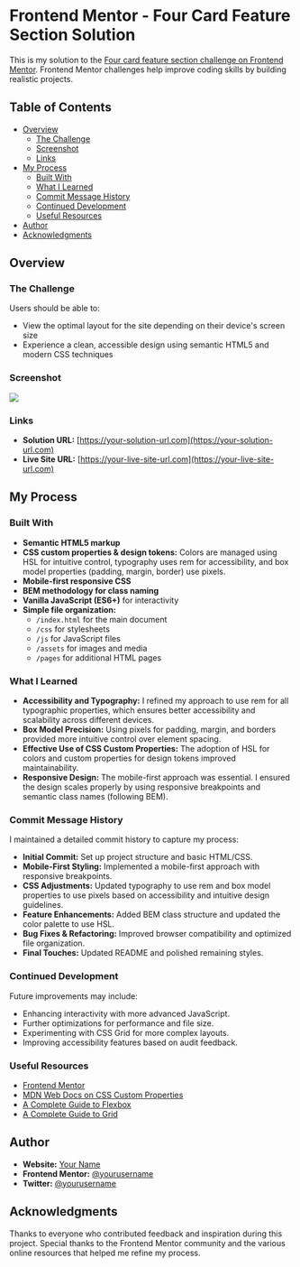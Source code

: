 # Frontend Mentor - Four Card Feature Section Solution

This is my solution to the [Four card feature section challenge on Frontend Mentor](https://www.frontendmentor.io/challenges/four-card-feature-section-weK1eFYK). Frontend Mentor challenges help improve coding skills by building realistic projects.

## Table of Contents

- [Overview](#overview)
  - [The Challenge](#the-challenge)
  - [Screenshot](#screenshot)
  - [Links](#links)
- [My Process](#my-process)
  - [Built With](#built-with)
  - [What I Learned](#what-i-learned)
  - [Commit Message History](#commit-message-history)
  - [Continued Development](#continued-development)
  - [Useful Resources](#useful-resources)
- [Author](#author)
- [Acknowledgments](#acknowledgments)

## Overview

### The Challenge

Users should be able to:
- View the optimal layout for the site depending on their device's screen size
- Experience a clean, accessible design using semantic HTML5 and modern CSS techniques

### Screenshot

![](./images/desktop-screenshot.pngscreenshot.jpg)


### Links

- **Solution URL:** [https://your-solution-url.com](https://your-solution-url.com)
- **Live Site URL:** [https://your-live-site-url.com](https://your-live-site-url.com)

## My Process

### Built With
- **Semantic HTML5 markup**
- **CSS custom properties & design tokens:** Colors are managed using HSL for intuitive control, typography uses rem for accessibility, and box model properties (padding, margin, border) use pixels.
- **Mobile-first responsive CSS**
- **BEM methodology for class naming**
- **Vanilla JavaScript (ES6+)** for interactivity
- **Simple file organization:**
  - `/index.html` for the main document
  - `/css` for stylesheets
  - `/js` for JavaScript files
  - `/assets` for images and media
  - `/pages` for additional HTML pages

### What I Learned

- **Accessibility and Typography:** I refined my approach to use rem for all typographic properties, which ensures better accessibility and scalability across different devices.
- **Box Model Precision:** Using pixels for padding, margin, and borders provided more intuitive control over element spacing.
- **Effective Use of CSS Custom Properties:** The adoption of HSL for colors and custom properties for design tokens improved maintainability.
- **Responsive Design:** The mobile-first approach was essential. I ensured the design scales properly by using responsive breakpoints and semantic class names (following BEM).

### Commit Message History

I maintained a detailed commit history to capture my process:
- **Initial Commit:** Set up project structure and basic HTML/CSS.
- **Mobile-First Styling:** Implemented a mobile-first approach with responsive breakpoints.
- **CSS Adjustments:** Updated typography to use rem and box model properties to use pixels based on accessibility and intuitive design guidelines.
- **Feature Enhancements:** Added BEM class structure and updated the color palette to use HSL.
- **Bug Fixes & Refactoring:** Improved browser compatibility and optimized file organization.
- **Final Touches:** Updated README and polished remaining styles.

### Continued Development

Future improvements may include:
- Enhancing interactivity with more advanced JavaScript.
- Further optimizations for performance and file size.
- Experimenting with CSS Grid for more complex layouts.
- Improving accessibility features based on audit feedback.

### Useful Resources

- [Frontend Mentor](https://www.frontendmentor.io/)
- [MDN Web Docs on CSS Custom Properties](https://developer.mozilla.org/en-US/docs/Web/CSS/Using_CSS_custom_properties)
- [A Complete Guide to Flexbox](https://css-tricks.com/snippets/css/a-guide-to-flexbox/)
- [A Complete Guide to Grid](https://css-tricks.com/snippets/css/complete-guide-grid/)

## Author

- **Website:** [Your Name](https://www.your-site.com)
- **Frontend Mentor:** [@yourusername](https://www.frontendmentor.io/profile/yourusername)
- **Twitter:** [@yourusername](https://www.twitter.com/yourusername)

## Acknowledgments

Thanks to everyone who contributed feedback and inspiration during this project. Special thanks to the Frontend Mentor community and the various online resources that helped me refine my process.